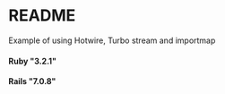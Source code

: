 # README

Example of using Hotwire, Turbo stream and importmap

#### Ruby "3.2.1"

#### Rails "7.0.8"
